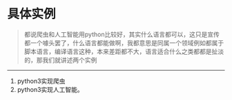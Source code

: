 # 具体实例
> 都说爬虫和人工智能用python比较好，其实什么语言都可以，这只是宣传都一个噱头罢了，什么语言都能做啊，我都意思是同属一个领域例如都属于脚本语言，编译语言这种，本来差距都不大，语言适合什么之类都都是扯淡的，那我们就讲述两个实例
---
1. python3实现爬虫
2. python3实现人工智能。
